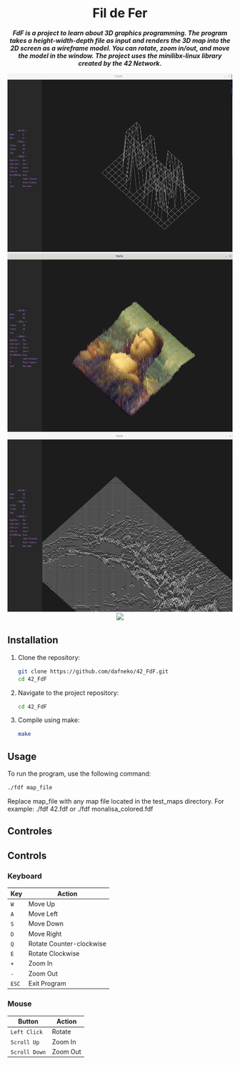 
<h1 align="center">
	Fil de Fer
</h1>

<p align="center">
	<b><i> FdF is a project to learn about 3D graphics programming. 
  The program takes a height-width-depth file as input 
  and renders the 3D map into the 2D screen as a wireframe model.
  You can rotate, zoom in/out, and move the model in the window.
  The project uses the minilibx-linux library created by the 42 Network.</i></b><br>
</p>

<p align="center">
<img src="map png/42map.png" height="400">
<img src="map png/monalisamap.png" height="400">
<img src="map png/marsmap.png" height="400">
<img src="map png/juiamap.png" height="400">
</p>

## Installation
1. Clone the repository:
    ```sh
    git clone https://github.com/dafneko/42_FdF.git
    cd 42_FdF
    ```
2. Navigate to the project repository:
    ```sh
    cd 42_FdF
    ```
3. Compile using make:
   ```sh
   make
   ```
## Usage
To run the program, use the following command:
```sh
./fdf map_file
```
Replace map_file with any map file located in the test_maps directory. For example:
./fdf 42.fdf
or
./fdf monalisa_colored.fdf

## Controles

## Controls

### Keyboard
| Key              | Action                             |
|------------------|------------------------------------|
| `W`              | Move Up                            |
| `A`              | Move Left                          |
| `S`              | Move Down                          |
| `D`              | Move Right                         |
| `Q`              | Rotate Counter-clockwise           |
| `E`              | Rotate Clockwise                   |
| `+`              | Zoom In                            |
| `-`              | Zoom Out                           |
| `ESC`            | Exit Program                       |

### Mouse
| Button           | Action                             |
|------------------|------------------------------------|
| `Left Click`     | Rotate                            |
| `Scroll Up`      | Zoom In                            |
| `Scroll Down`    | Zoom Out                           |


